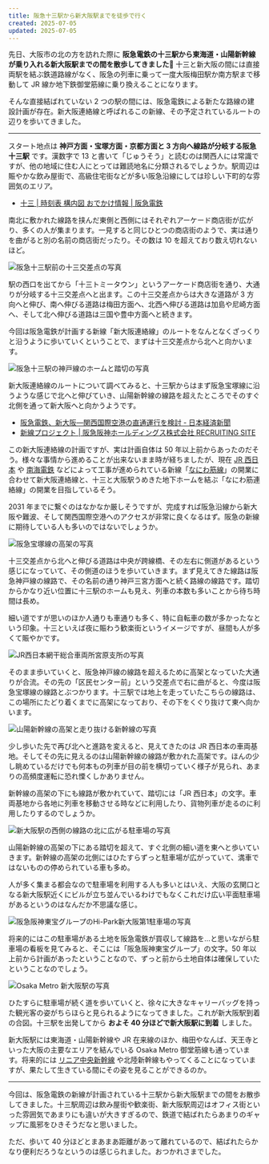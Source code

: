```yaml
---
title: 阪急十三駅から新大阪駅までを徒歩で行く
created: 2025-07-05
updated: 2025-07-05
---
```


先日、大阪市の北の方を訪れた際に **阪急電鉄の十三駅から東海道・山陽新幹線が乗り入れる新大阪駅までの間を散歩してきました🚶** 十三と新大阪の間には直接両駅を結ぶ鉄道路線がなく、阪急の列車に乗って一度大阪梅田駅か南方駅まで移動して JR 線か地下鉄御堂筋線に乗り換えることになります。

そんな直接結ばれていない 2 つの駅の間には、阪急電鉄による新たな路線の建設計画が存在。新大阪連絡線と呼ばれるこの新線、その予定されているルートの辺りを歩いてきました。

---

スタート地点は **神戸方面・宝塚方面・京都方面と 3 方向へ線路が分岐する阪急十三駅** です。漢数字で 13 と書いて「じゅうそう」と読むのは関西人には常識ですが、他の地域に住む人にとっては難読地名に分類されるでしょうか。駅周辺は賑やかな飲み屋街で、高級住宅街などが多い阪急沿線にしては珍しい下町的な雰囲気のエリア。

- [十三 | 時刻表 構内図 おでかけ情報 | 阪急電鉄](https://www.hankyu.co.jp/station/juso.html)

南北に敷かれた線路を挟んだ東側と西側にはそれぞれアーケード商店街が広がり、多くの人が集まります。一見すると同じひとつの商店街のようで、実は通りを曲がると別の名前の商店街だったり。その数は 10 を超えており数え切れないほど。

![阪急十三駅前の十三交差点の写真](f8633a85-af89-4593-91a6-efa0ea3ef200)

駅の西口を出てから「十三トミータウン」というアーケード商店街を通り、大通りが分岐する十三交差点へと出ます。この十三交差点からは大きな道路が 3 方向へと伸び、南へ伸びる道路は梅田方面へ、北西へ伸びる道路は加島や尼崎方面へ、そして北へ伸びる道路は三国や豊中方面へと続きます。

今回は阪急電鉄が計画する新線「新大阪連絡線」のルートをなんとなくざっくりと沿うように歩いていくということで、まずは十三交差点から北へと向かいます。

![阪急十三駅の神戸線のホームと踏切の写真](5059f259-9835-4327-5112-56209a474900)

新大阪連絡線のルートについて調べてみると、十三駅からはまず阪急宝塚線に沿うような感じで北へと伸びていき、山陽新幹線の線路を超えたところでそのすぐ北側を通って新大阪へと向かうようです。

- [阪急電鉄、新大阪―関西国際空港の直通運行を検討 - 日本経済新聞](https://www.nikkei.com/article/DGXZQOUF1742J0X10C23A8000000/)
- [新線プロジェクト | 阪急阪神ホールディングス株式会社 RECRUITING SITE](https://www.hankyu-hanshin.co.jp/jinji/project/project5.html)

この新大阪連絡線の計画ですが、実は計画自体は 50 年以上前からあったのだそう。様々な事情から進めることが出来ないまま時が経ちましたが、現在 [JR 西日本](https://www.westjr.co.jp/) や [南海電鉄](https://www.nankai.co.jp/) などによって工事が進められている新線「[なにわ筋線](https://www.westjr.co.jp/railroad/project/project16/)」の開業に合わせて新大阪連絡線と、十三と大阪駅うめきた地下ホームを結ぶ「なにわ筋連絡線」の開業を目指しているそう。

2031 年までに繋ぐのはなかなか厳しそうですが、完成すれば阪急沿線から新大阪や難波、そして関西国際空港へのアクセスが非常に良くなるはず。阪急の新線に期待している人も多いのではないでしょうか。

![阪急宝塚線の高架の写真](9cc87241-916d-4217-8610-e73e696ac700)

十三交差点から北へと伸びる道路は中央が跨線橋、その左右に側道があるという感じになっていて、その側道のほうを歩いていきます。まず見えてきた線路は阪急神戸線の線路で、その名前の通り神戸三宮方面へと続く路線の線路です。踏切からかなり近い位置に十三駅のホームも見え、列車の本数も多いことから待ち時間は長め。

細い道ですが思いのほか人通りも車通りも多く、特に自転車の数が多かったなという印象。十三といえば夜に賑わう歓楽街というイメージですが、昼間も人が多くて賑やかです。

![JR西日本網干総合車両所宮原支所の写真](6835d42e-dd83-4537-10a8-c0397ddbfe00)

そのまま歩いていくと、阪急神戸線の線路を超えるために高架となっていた大通りが合流。その先の「区民センター前」という交差点で右に曲がると、今度は阪急宝塚線の線路とぶつかります。十三駅では地上を走っていたこちらの線路は、この場所にたどり着くまでに高架になっており、その下をくぐり抜けて東へ向かいます。

![山陽新幹線の高架と走り抜ける新幹線の写真](0e76086f-e18a-47c5-d2ab-da8af7351500)

少し歩いた先で再び北へと進路を変えると、見えてきたのは JR 西日本の車両基地。そしてその先に見えるのは山陽新幹線の線路が敷かれた高架です。ほんの少し眺めているだけでも何本もの列車が目の前を横切っていく様子が見られ、あまりの高頻度運転に恐れ慄くしかありません。

新幹線の高架の下にも線路が敷かれていて、踏切には「JR 西日本」の文字。車両基地から各地に列車を移動させる時などに利用したり、貨物列車が走るのに利用したりするのでしょうか。

![新大阪駅の西側の線路の北に広がる駐車場の写真](7b408992-02b8-4aaf-bd7a-4608b83af100)

山陽新幹線の高架の下にある踏切を超えて、すぐ北側の細い道を東へと歩いていきます。新幹線の高架の北側にはひたすらずっと駐車場が広がっていて、満車ではないものの停められている車も多め。

人が多く集まる都会なので駐車場を利用する人も多いとはいえ、大阪の玄関口となる新大阪駅近くにビルが立ち並んでいるわけでもなくこれだけ広い平面駐車場があるというのはなんだか不思議な感じ。

![阪急阪神東宝グループのHi-Park新大阪第1駐車場の写真](763c24c4-8a8f-4e59-c288-962c1f556d00)

将来的にはこの駐車場がある土地を阪急電鉄が買収して線路を…と思いながら駐車場の看板を見てみると、そこには「阪急阪神東宝グループ」の文字。50 年以上前から計画があったということなので、ずっと前から土地自体は確保していたということなのでしょう。

![Osaka Metro 新大阪駅の写真](4fd286bb-8e71-409f-9066-4faff46dbb00)

ひたすらに駐車場が続く道を歩いていくと、徐々に大きなキャリーバッグを持った観光客の姿がちらほらと見られるようになってきました。これが新大阪駅到着の合図。十三駅を出発してから **およそ 40 分ほどで新大阪駅に到着** しました。

新大阪駅には東海道・山陽新幹線や JR 在来線のほか、梅田やなんば、天王寺といった大阪の主要なエリアを結んでいる Osaka Metro 御堂筋線も通っています。将来的には [リニア中央新幹線](https://linear-chuo-shinkansen.jr-central.co.jp/) や北陸新幹線もやってくることになっていますが、果たして生きている間にその姿を見ることができるのか。

---

今回は、阪急電鉄の新線が計画されている十三駅から新大阪駅までの間をお散歩してきました。十三駅周辺は飲み屋街や歓楽街、新大阪駅周辺はオフィス街といった雰囲気であまりにも違いが大きすぎるので、鉄道で結ばれたらあまりのギャップに風邪をひきそうだなと思いました。

ただ、歩いて 40 分ほどとまあまあ距離があって離れているので、結ばれたらかなり便利だろうなというのは感じられました。おつかれさまでした。
